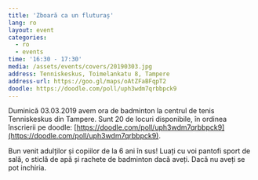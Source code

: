 ```yaml
---
title: 'Zboară ca un fluturaș'
lang: ro
layout: event
categories:
  - ro
  - events
time: '16:30 - 17:30'
media: /assets/events/covers/20190303.jpg
address: Tenniskeskus, Toimelankatu 8, Tampere
address-url: https://goo.gl/maps/oAtZFaBFqpT2
doodle: https://doodle.com/poll/uph3wdm7qrbbpck9
---
```


Duminică 03.03.2019 avem ora de badminton la centrul de tenis Tenniskeskus din Tampere. Sunt 20 de locuri disponibile, în ordinea înscrierii pe doodle: [https://doodle.com/poll/uph3wdm7qrbbpck9](https://doodle.com/poll/uph3wdm7qrbbpck9).

Bun venit adulților și copiilor de la 6 ani în sus! Luați cu voi pantofi sport de sală, o sticlă de apă și rachete de badminton dacă aveți. Dacă nu aveți se pot inchiria.
